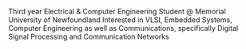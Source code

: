 Third year Electrical & Computer Engineering 
Student @ Memorial University of Newfoundland 
Interested in VLSI, Embedded Systems, Computer Engineering
as well as Communications, specifically Digital Signal Processing 
and Communication Networks 
